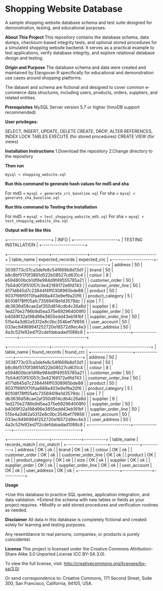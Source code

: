 # **Shopping Website Database**
A sample shopping website database schema and test suite designed for demonstration, testing, and educational purposes.

**About This Project**
This repository contains the database schema, data dumps, checksum-based integrity tests, and optional stored procedures for a simulated shopping website backend. It serves as a practical example to test applications, verify database integrity, and explore relational database design and testing.

**Origin and Purpose**
The database schema and data were created and maintained by Elangovan R specifically for educational and demonstration use cases around shopping platforms.

The dataset and schema are fictional and designed to cover common e-commerce data structures, including users, products, orders, suppliers, and related entities.

**Prerequisites**
MySQL Server version 5.7 or higher (InnoDB support recommended)

**User privileges:**

SELECT, INSERT, UPDATE, DELETE
CREATE, DROP, ALTER
REFERENCES, INDEX
LOCK TABLES
EXECUTE (for stored procedures)
CREATE VIEW (for views)

**Installation Instructions**
1.Download the repository
2.Change directory to the repository

**Then run**

`mysql < shopping_website.sql`

**Run this command to generate hash values for md5 and sha**

For md5 = `mysql < generate_crc_baseline.sql`
For sha = `mysql < generate_sha_baseline.sql`

**Run this command to Testing the installation**

For md5 = `mysql < test_shopping_website_md5.sql`
For sha = `mysql < test_shopping_website_sha.sql`


**Output will be like this**


+----------------------+
| INFO                 |
+----------------------+
| TESTING INSTALLATION |
+----------------------+

+---------------------+------------------+----------------------------------+
| table_name          | expected_records | expected_crc                     |
+---------------------+------------------+----------------------------------+
| address             |               50 | 3038773c07ca3defe8c54f669b8d13d1 |
| brand               |               50 | b8c8bf5170f3861d522b08527cd631c4 |
| colour              |                8 | e594800bcb1df8e984d9f49555785a21 |
| customer_order      |               50 | 7b54d013f51057c3e42169172e6fd743 |
| customer_order_line |               50 | 4171d845d7c23844f4ff0308965bde88 |
| product             |               50 | 9037f99f0f70faa988a403e9ef9a20f6 |
| product_category    |                5 | 80108f78ff05afc73569418e1d3579dc |
| size                |                7 | db3636d58cae2af350d814cdb4c26a8d |
| supplier            |                6 | 1ed270e2786b9d5ea375e692964009f0 |
| supplier_order      |               50 | b4069f32a198d96e3855edd43eb191bf |
| supplier_order_line |               50 | 515e4a3d62a5312e8c0bc354bef79856 |
| user_account        |               50 | 033ec9496994f252720e16572d9ec4e3 |
| user_address        |               50 | 4a3c52fe92ed7f2cdefdabadad1088c8 |
+---------------------+------------------+----------------------------------+

+---------------------+---------------+----------------------------------+
| table_name          | found_records | found_crc                        |
+---------------------+---------------+----------------------------------+
| address             |            50 | 3038773c07ca3defe8c54f669b8d13d1 |
| brand               |            50 | b8c8bf5170f3861d522b08527cd631c4 |
| colour              |             8 | e594800bcb1df8e984d9f49555785a21 |
| customer_order      |            50 | 7b54d013f51057c3e42169172e6fd743 |
| customer_order_line |            50 | 4171d845d7c23844f4ff0308965bde88 |
| product             |            50 | 9037f99f0f70faa988a403e9ef9a20f6 |
| product_category    |             5 | 80108f78ff05afc73569418e1d3579dc |
| size                |             7 | db3636d58cae2af350d814cdb4c26a8d |
| supplier            |             6 | 1ed270e2786b9d5ea375e692964009f0 |
| supplier_order      |            50 | b4069f32a198d96e3855edd43eb191bf |
| supplier_order_line |            50 | 515e4a3d62a5312e8c0bc354bef79856 |
| user_account        |            50 | 033ec9496994f252720e16572d9ec4e3 |
| user_address        |            50 | 4a3c52fe92ed7f2cdefdabadad1088c8 |
+---------------------+---------------+----------------------------------+

+---------------------+---------------+-----------+
| table_name          | records_match | crc_match |
+---------------------+---------------+-----------+
| address             | OK            | ok        |
| brand               | OK            | ok        |
| colour              | OK            | ok        |
| customer_order      | OK            | ok        |
| customer_order_line | OK            | ok        |
| product             | OK            | ok        |
| product_category    | OK            | ok        |
| size                | OK            | ok        |
| supplier            | OK            | ok        |
| supplier_order      | OK            | ok        |
| supplier_order_line | OK            | ok        |
| user_account        | OK            | ok        |
| user_address        | OK            | ok        |
+---------------------+---------------+-----------+

**Usage**

*Use this database to practice SQL queries, application integration, and data validation.
*Extend the schema with new tables or fields as your project requires.
*Modify or add stored procedures and verification routines as needed.

**Disclaimer**
All data in this database is completely fictional and created solely for learning and testing purposes.

Any resemblance to real persons, companies, or products is purely coincidental.

**License**
This project is licensed under the
Creative Commons Attribution-Share Alike 3.0 Unported License (CC BY-SA 3.0).

To view the full license, visit:
http://creativecommons.org/licenses/by-sa/3.0/

Or send correspondence to:
Creative Commons, 171 Second Street, Suite 300, San Francisco, California, 94105, USA.

